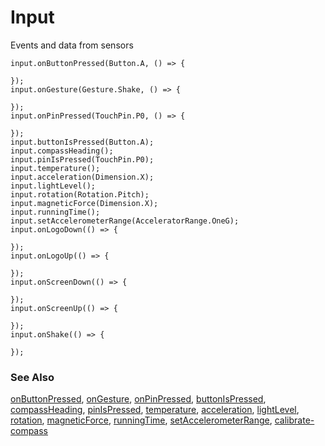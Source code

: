 # Input

Events and data from sensors

```cards
input.onButtonPressed(Button.A, () => {
    
});
input.onGesture(Gesture.Shake, () => {
    
});
input.onPinPressed(TouchPin.P0, () => {
    
});
input.buttonIsPressed(Button.A);
input.compassHeading();
input.pinIsPressed(TouchPin.P0);
input.temperature();
input.acceleration(Dimension.X);
input.lightLevel();
input.rotation(Rotation.Pitch);
input.magneticForce(Dimension.X);
input.runningTime();
input.setAccelerometerRange(AcceleratorRange.OneG);
input.onLogoDown(() => {
    
});
input.onLogoUp(() => {
    
});
input.onScreenDown(() => {
    
});
input.onScreenUp(() => {
    
});
input.onShake(() => {
    
});
```

### See Also

[onButtonPressed](/reference/input/on-button-pressed), [onGesture](/reference/input/on-gesture), [onPinPressed](/reference/input/on-pin-pressed), [buttonIsPressed](/reference/input/button-is-pressed), [compassHeading](/reference/input/compass-heading), [pinIsPressed](/reference/input/pin-is-pressed), [temperature](/reference/input/temperature), [acceleration](/reference/input/acceleration), [lightLevel](/reference/input/light-level), [rotation](/reference/input/rotation), [magneticForce](/reference/input/magnetic-force), [runningTime](/reference/input/running-time), [setAccelerometerRange](/reference/input/set-accelerometer-range), [calibrate-compass](/reference/input/calibrate-compass)
